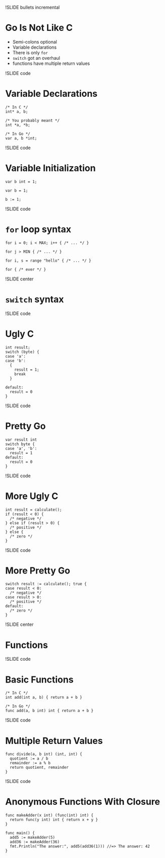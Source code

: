 !SLIDE bullets incremental
# Go Is Not Like C #
* Semi-colons optional
* Variable declarations
* There is only `for`
* `switch` got an overhaul
* functions have multiple return values

!SLIDE code
# Variable Declarations #
    /* In C */
    int* a, b;

    /* You probably meant */
    int *a, *b;

    /* In Go */
    var a, b *int;

!SLIDE code
# Variable Initialization #
    var b int = 1;

    var b = 1;

    b := 1;

!SLIDE code
# `for` loop syntax
    for i = 0; i < MAX; i++ { /* ... */ }

    for j > MIN { /* ... */ }

    for i, s = range "hello" { /* ... */ }

    for { /* ever */ }

!SLIDE center
# `switch` syntax

!SLIDE code
# Ugly C
    int result;
    switch (byte) {
    case 'a':
    case 'b':
      {
        result = 1;
        break
      }

    default:
      result = 0
    }

!SLIDE code
# Pretty Go
    var result int
    switch byte {
    case 'a', 'b':
      result = 1
    default:
      result = 0
    }

!SLIDE code
# More Ugly C
    int result = calculate();
    if (result < 0) {
      /* negative */
    } else if (result > 0) {
      /* positive */
    } else {
      /* zero */
    }

!SLIDE code
# More Pretty Go
    switch result := calculate(); true {
    case result < 0:
      /* negative */
    case result > 0:
      /* positive */
    default:
      /* zero */
    }

!SLIDE center
# Functions #

!SLIDE code
# Basic Functions
    /* In C */
    int add(int a, b) { return a + b }
    
    /* In Go */
    func add(a, b int) int { return a + b }

!SLIDE code
# Multiple Return Values
    func divide(a, b int) (int, int) {
      quotient := a / b
      remainder := a % b
      return quotient, remainder
    }

!SLIDE code
# Anonymous Functions With Closure
    func makeAdder(x int) (func(int) int) {
      return func(y int) int { return x + y }
    }

    func main() {
      add5 := makeAdder(5)
      add36 := makeAdder(36)
      fmt.Println("The answer:", add5(add36(1))) //=> The answer: 42
    }
